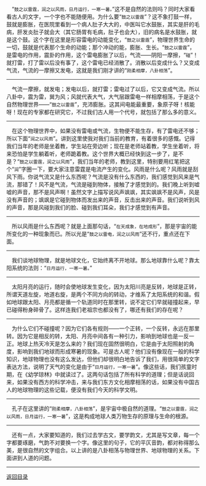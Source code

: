 &emsp;“``鼓之以雷霆，润之以风雨，日月运行，一寒一暑。``”这不是自然的法则吗？同时大家看看古人的文字，一个字也不能随便用。为什么要“``鼓之以雷霆``”？这不象打鼓一样，鼓就是膨胀，在医院里看到一个病人肚子大大的，中医叫它水鼓胀，其实是肝的毛病，肝发炎肚子就会大（其它肠胃有毛病，肚子也会大），旧的病名是水鼓胀，就是这个鼓。这个字在这里是形容雷电的动能变化，“``鼓之以雷霆``”，物理世界生命的一切，鼓就是代表那个生命的动能；那个冲动的能，膨胀、生长。“``鼓之以雷霆``”，是雷电的作用，震卦的作用，这个雷电膨胀了以后，气流——阴阳一摩擦，“``碰``”！就打雷，打了雷以后没有事了，这个雷电已经消散了。消散以后变成什么？又变成气流，气流的一摩擦又发电，这就是我们刚才讲的“``刚柔相摩，八卦相荡``”。
___
&emsp;气流一摩擦，就发电；发电以后，就打雷；雷电过了以后，它又变成气流。所以八卦中，震为雷，巽为风；风就代表大气，大气层跟雷电一样相摩相荡，于是这个自然物理世界——“``鼓之以雷霆``”，充沛膨胀。这其间电能最重要，象原子呀！核能呀！现在的专家都在研究它，不过我们古人用一个代号，就包括了那么多的意义。
___
&emsp;在这个物理世界中，如果没有雷电或气流，生物便不能生存，有了雷电还不够；所以下面“``润之以风雨``”。讲到这里使我对我们当前的教育，有着很多的感慨。记得我们当年的老师是坐着教，学生站在旁边听；现在是老师站着教，学生坐着听，将来恐怕是学生躺着听，老师跪着教。这个世界大概已经快到这一步了，是不是？“``鼓之以雷霆，润之以风雨``”，我们当年的老师，教到这里，特别要用红笔把这个“``润``”字圈一下，要大家注意雷霆是电流产生的变化。风雨是什么呢？风雨就是刮风下雨。你说气流又是什么东西呢？气流是没有什么东西的，我们感觉到风来是气流，那错了！风不是气流，气流是碰到物体，接触了才感觉到的。我们晚上听到嘘嘘的声音，那不是风声啊！虽然文字上描写说风声飒飒，其实飒飒不是风声，风是没有声音的；飒飒是它碰到物体而发出来的声音，反击出来的声音。我们说听到风的声音，那是风碰到我们的脸、碰到我们耳朵，我们才感觉到有声音。
___
&emsp;所以风雨是什么东西呢？就是上面那句话，“``在天成象，在地成形``”，那是宇宙的能所变化的一种现象而已。所以光是“``鼓之以雷电，润之以风雨``”还不行，重点还在下面。
___
&emsp;我们谈地球物理，就是地球文化，它始终离不开地球。那么地球靠什么呢？靠太阳系统的法则：“``日月运行，一寒一暑。``”
___
&emsp;太阳月亮的运行，随时会使地球发生变化，因为太阳川亮是反转，地球是正转，所谓天道左旋，地道右旋，是两个不同方向的转动，才维系了太阳系统的和谐。假如地球跟太阳、月亮都是循一个轨道同时在那里转，说不定它们早就碰撞起来，早已碰得粉身碎骨了。这样连我们老祖宗也都没有了，哪还有我们的存在呢？
___
&emsp;为什么它们不碰撞呢？因为它们各有规则——一个正转，一个反转，永远在那里转。因为它是相反的转，太阳、月亮中间各有一种引力，影响到地球也是一反一正。地球上热天冷天是怎么来的？我们现在固然很明白，它是由于太阳照射的角度，影响到我们地球而形成寒暑的现象。可是古人呢？他们没有像现在一般的科学知识，地球物理也没有这么发达，但他们却很明白地告诉了我们，用很简单的文字表达方法，说明了天气的变化是由于“``日月运行，一寒一暑``”。像这些话，我们孩童时期，在《幼学琼林》中就读过了。这两句话包括了所有科学的道理；但是话说回来，如果没有西方的科学冲击，来与我们东方文化相摩相荡的话，如果没有中国古人的地球物理的这些记载，便没有我们今天的科学文明。
___
&emsp;孔子在这里讲的“``刚柔相摩，八卦相荡``”，是宇宙中极自然的道理。“``鼓之以雷霆，润之以风雨，日月运行，一寒一暑``”，这是构成地球人类万物生存的原理与生命的根源。
___
&emsp;还有一点，大家要知道的，我们过去学古文，要学韵文，尤其是写文章，每一个字都要琢磨，气韵不对要换一个字。像这里的句子，它的平仄音韵，都对称得那么美，是很自然的文字组合。以上讲的是八卦相荡与物理世界、地球物理的关系。下面讲到人道的问题。
___
[返回目录](../../master/README.md#目录)